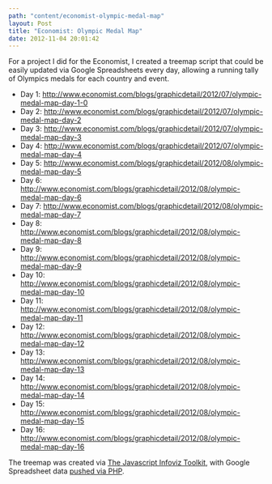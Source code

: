 ```yaml
---
path: "content/economist-olympic-medal-map"
layout: Post
title: "Economist: Olympic Medal Map"
date: 2012-11-04 20:01:42
---
```


For a project I did for the Economist, I created a treemap script that could be easily updated via Google Spreadsheets every day, allowing a running tally of Olympics medals for each country and event.

* Day 1: http://www.economist.com/blogs/graphicdetail/2012/07/olympic-medal-map-day-1-0
* Day 2: http://www.economist.com/blogs/graphicdetail/2012/07/olympic-medal-map-day-2
* Day 3: http://www.economist.com/blogs/graphicdetail/2012/07/olympic-medal-map-day-3
* Day 4: http://www.economist.com/blogs/graphicdetail/2012/07/olympic-medal-map-day-4
* Day 5: http://www.economist.com/blogs/graphicdetail/2012/08/olympic-medal-map-day-5
* Day 6: http://www.economist.com/blogs/graphicdetail/2012/08/olympic-medal-map-day-6
* Day 7: http://www.economist.com/blogs/graphicdetail/2012/08/olympic-medal-map-day-7
* Day 8: http://www.economist.com/blogs/graphicdetail/2012/08/olympic-medal-map-day-8
* Day 9: http://www.economist.com/blogs/graphicdetail/2012/08/olympic-medal-map-day-9
* Day 10: http://www.economist.com/blogs/graphicdetail/2012/08/olympic-medal-map-day-10
* Day 11: http://www.economist.com/blogs/graphicdetail/2012/08/olympic-medal-map-day-11
* Day 12: http://www.economist.com/blogs/graphicdetail/2012/08/olympic-medal-map-day-12
* Day 13: http://www.economist.com/blogs/graphicdetail/2012/08/olympic-medal-map-day-13
* Day 14: http://www.economist.com/blogs/graphicdetail/2012/08/olympic-medal-map-day-14
* Day 15: http://www.economist.com/blogs/graphicdetail/2012/08/olympic-medal-map-day-15
* Day 16: http://www.economist.com/blogs/graphicdetail/2012/08/olympic-medal-map-day-16

The treemap was created via [The Javascript Infoviz Toolkit](http://thejit.org/), with Google Spreadsheet data [pushed via PHP](http://www.ravelrumba.com/blog/json-google-spreadsheets/).